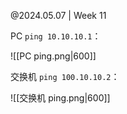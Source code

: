 @2024.05.07 | Week 11

PC `ping 10.10.10.1`：

![[PC ping.png|600]]

交换机 `ping 100.10.10.2`：

![[交换机 ping.png|600]]
